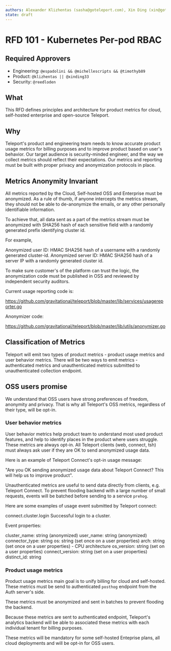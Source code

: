 ```yaml
---
authors: Alexander Klizhentas (sasha@goteleport.com), Xin Ding (xin@goteleport.com)
state: draft
---
```


# RFD 101 - Kubernetes Per-pod RBAC

## Required Approvers

- Engineering: `@espadolini && @michellescripts && @timothyb89`
- Product: `@klizhentas || @xinding33`
- Security: `@reedloden`

## What

This RFD defines principles and architecture for product metrics for cloud, self-hosted enterprise and open-source Teleport.

## Why

Teleport's product and engineering team needs to know accurate product usage metrics for billing purposes and to improve product based on user's behavior.
Our target audience is security-minded engineer, and the way we collect metrics should reflect their expectations.
Our metrics and reporting must be built with proper privacy and anonymization protocols in place.

## Metrics Anonymity Invariant

All metrics reported by the Cloud, Self-hosted OSS and Enterprise must be anonymized. As a rule of thumb, if anyone intercepts the metrics stream,
they should not be able to de-anonymize the emails, or any other personally identifiable information.

To achieve that, all data sent as a part of the metrics stream must be anonymized with SHA256 hash of each sensitive field with a randomly 
generated prefix identifying cluster id.

For example,

Anonymized user ID: HMAC SHA256 hash of a username with a randomly generated cluster-id.
Anonymized server ID: HMAC SHA256 hash of a server IP with a randomly generated cluster id.

To make sure customer's of the platform can trust the logic, the anonymization code must be published in OSS and reviewed by independent security auditors.

Current usage reporting code is:

https://github.com/gravitational/teleport/blob/master/lib/services/usagereporter.go

Anonymizer code:

https://github.com/gravitational/teleport/blob/master/lib/utils/anonymizer.go


## Classification of Metrics

Teleport will emit two types of product metrics - product usage metrics and user behavior metrics.
There will be two ways to emit metrics - authenticated metrics and unauthenticated metrics submitted to unauthenticated collection endpoint.

## OSS users promise

We understand that OSS users have strong preferences of freedom, anonymity and privacy. That is why all Teleport's OSS metrics, regardless of their type, will be opt-in.

### User behavior metrics

User behavior metrics help product team to understand most used product features, and help to identify places in the product where users 
struggle. These metrics are always opt-in. All Teleport clients (web, connect, tsh) must always ask user if they are OK to send anonymized usage data.

Here is an example of Teleport Connect's opt-in usage message:

"Are you OK sending anonymized usage data about Teleport Connect? This will help us to improve product".

Unauthenticated metrics are useful to send data directly from clients, e.g. Teleport Connect.
To prevent flooding backend with a large number of small requests, events will be batched before sending to a service `prehog`.

Here are some examples of usage event submitted by Teleport connect:

connect.cluster.login
Successful login to a cluster.

Event properties:

cluster_name: string (anonymized)
user_name: string (anonymized)
connector_type: string
os: string (set once on a user properties)
arch: string (set once on a user properties) - CPU architecture
os_version: string (set on a user properties)
connect_version: string (set on a user properties)
distinct_id: string

### Product usage metrics

Product usage metrics main goal is to unify billing for cloud and self-hosted. These metrics must be send to authenticated `posthog` endpoint from the 
Auth server's side.

These metrics must be anonymized and sent in batches to prevent flooding the backend.

Because these metrics are sent to authenticated endpoint, Teleport's analytics backend will be able to associated these metrics with each individual 
tenant for billing purposes.

These metrics will be mandatory for some self-hosted Enteprise plans, all cloud deployments and will be opt-in for OSS users.


